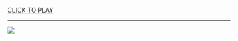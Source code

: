 
<a href="https://premium76.site?title=online_two_player_games_unblocked&ref=13M">CLICK TO PLAY</a></h3>
<hr>

<a href="https://premium76.site?title=online_two_player_games_unblocked&ref=13M"><img src="https://clearcache.store/games.png"></a>


